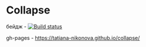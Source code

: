 # Collapse
  
 бейдж -  [![Build status](https://ci.appveyor.com/api/projects/status/wtwov6pan4yf3qbk?svg=true)](https://ci.appveyor.com/project/Tatiana-Nikonova/collapse)

 gh-pages -  https://tatiana-nikonova.github.io/collapse/